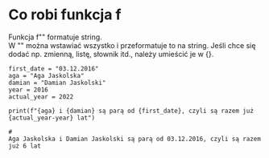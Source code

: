# Co robi funkcja f  
Funkcja f"" formatuje string.  
W "" można wstawiać wszystko i przeformatuje to na string. Jeśli chce się dodać np. zmienną, listę, słownik itd., należy umieścić je w {}.  
   
```
first_date = "03.12.2016"
aga = "Aga Jaskolska"
damian = "Damian Jaskolski"
year = 2016
actual_year = 2022

print(f"{aga} i {damian} są parą od {first_date}, czyli są razem już {actual_year-year} lat")

# 
Aga Jaskolska i Damian Jaskolski są parą od 03.12.2016, czyli są razem już 6 lat
```
